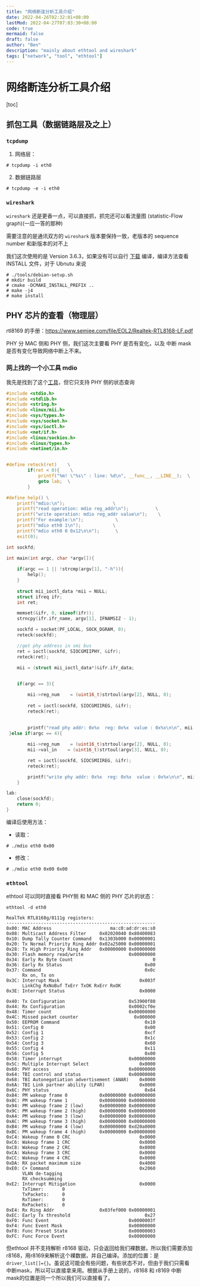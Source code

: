 ```yaml
---
title: "网络断连分析工具介绍"
date: 2022-04-26T02:32:01+08:00
lastMod: 2022-04-27T07:03:30+08:00
code: true
mermaid: false
draft: false
author: "Ben"
description: "mainly about ethtool and wireshark"
tags: ["network", "tool", "ethtool"]
---
```


# 网络断连分析工具介绍

[toc]

## 抓包工具（数据链路层及之上）

### `tcpdump`
1. 网络层：

```console
# tcpdump -i eth0
```

2. 数据链路层

```console
# tcpdump -e -i eth0
```

### `wireshark`

`wireshark` 还是更香一点，可以直接抓，抓完还可以看流量图 (statistic-Flow graph)(一应一答的那种)

需要注意的是通讯双方的 `wireshark` 版本要保持一致，老版本的 sequence number 和新版本的对不上

我们这次使用的是 Version 3.6.3，如果没有可以自行 [下载](https://1.as.dl.wireshark.org/src/wireshark-3.6.3.tar.xz) 编译，编译方法查看 INSTALL 文件，对于 Ubnutu 来说

```console
# ./tools/debian-setup.sh
# mkdir build
# cmake -DCMAKE_INSTALL_PREFIX ..
# make -j4
# make install
```

## PHY 芯片的查看（物理层）

rtl8169 的手册：<https://www.semiee.com/file/EOL2/Realtek-RTL8168-LF.pdf>

PHY 分 MAC 侧和 PHY 侧，我们这次主要看 PHY 是否有变化，以及 中断 mask 是否有变化导致网络中断上不来。

### 网上找的一个小工具 mdio

我先是找到了这个[工具](https://blog.csdn.net/qq_40083589/article/details/102495601)，但它只支持 PHY 侧的状态查询

```c
#include <stdio.h>
#include <stdlib.h>
#include <string.h>
#include <linux/mii.h>
#include <sys/types.h>
#include <sys/socket.h>
#include <sys/ioctl.h>
#include <net/if.h>
#include <linux/sockios.h>
#include <linux/types.h>
#include <netinet/in.h>


#define reteck(ret)    \
        if(ret < 0){    \
            printf("%m! \"%s\" : line: %d\n", __func__, __LINE__);  \
            goto lab;  \
        }

#define help() \
    printf("mdio:\n");                  \
    printf("read operation: mdio reg_addr\n");          \
    printf("write operation: mdio reg_addr value\n");    \
    printf("For example:\n");            \
    printf("mdio eth0 1\n");            \
    printf("mdio eth0 0 0x12\n\n");      \
    exit(0);

int sockfd;

int main(int argc, char *argv[]){
        
    if(argc == 1 || !strcmp(argv[1], "-h")){
        help();
    }
    
    struct mii_ioctl_data *mii = NULL;
    struct ifreq ifr;
    int ret;

    memset(&ifr, 0, sizeof(ifr));
    strncpy(ifr.ifr_name, argv[1], IFNAMSIZ - 1);

    sockfd = socket(PF_LOCAL, SOCK_DGRAM, 0);
    reteck(sockfd);

    //get phy address in smi bus
    ret = ioctl(sockfd, SIOCGMIIPHY, &ifr);
    reteck(ret);

    mii = (struct mii_ioctl_data*)&ifr.ifr_data;
	

    if(argc == 3){

        mii->reg_num    = (uint16_t)strtoul(argv[2], NULL, 0);
        
        ret = ioctl(sockfd, SIOCGMIIREG, &ifr);
        reteck(ret);
		
    
        printf("read phy addr: 0x%x  reg: 0x%x  value : 0x%x\n\n", mii->phy_id, mii->reg_num, mii->val_out);
 }else if(argc == 4){

        mii->reg_num    = (uint16_t)strtoul(argv[2], NULL, 0);
        mii->val_in    = (uint16_t)strtoul(argv[3], NULL, 0);

        ret = ioctl(sockfd, SIOCSMIIREG, &ifr);
        reteck(ret);

        printf("write phy addr: 0x%x  reg: 0x%x  value : 0x%x\n\n", mii->phy_id, mii->reg_num, mii->val_in);
    }

lab:
    close(sockfd);
    return 0;
}
```

编译后使用方法：

* 读取：

```console
# ./mdio eth0 0x00
```

* 修改：

```console
# ./mdio eth0 0x00 0x00
```

### `ethtool`

ethtool 可以同时直接看 PHY侧 和 MAC 侧的 PHY 芯片的状态：

```console
ethtool -d eth0
```

```output
RealTek RTL8168g/8111g registers:
--------------------------------------------------------
0x00: MAC Address                      ma:c0:ad:dr:es:s0
0x08: Multicast Address Filter     0x02020040 0x80400083
0x10: Dump Tally Counter Command   0x1303b000 0x00000001
0x20: Tx Normal Priority Ring Addr 0x02a25000 0x00000001
0x28: Tx High Priority Ring Addr   0x00000000 0x00000000
0x30: Flash memory read/write                 0x00000000
0x34: Early Rx Byte Count                              0
0x36: Early Rx Status                               0x00
0x37: Command                                       0x0c
      Rx on, Tx on
0x3C: Interrupt Mask                              0x003f
      LinkChg RxNoBuf TxErr TxOK RxErr RxOK
0x3E: Interrupt Status                            0x0000

0x40: Tx Configuration                        0x53900f80
0x44: Rx Configuration                        0x0002cf0e
0x48: Timer count                             0x00000000
0x4C: Missed packet counter                     0x000000
0x50: EEPROM Command                                0x10
0x51: Config 0                                      0x00
0x52: Config 1                                      0xcf
0x53: Config 2                                      0x1c
0x54: Config 3                                      0x60
0x55: Config 4                                      0x11
0x56: Config 5                                      0x00
0x58: Timer interrupt                         0x00000000
0x5C: Multiple Interrupt Select                   0x0000
0x60: PHY access                              0x00000000
0x64: TBI control and status                  0x00000000
0x68: TBI Autonegotiation advertisement (ANAR)    0x0000
0x6A: TBI Link partner ability (LPAR)             0x0000
0x6C: PHY status                                    0x84
0x84: PM wakeup frame 0            0x00000000 0x00000000
0x8C: PM wakeup frame 1            0x00000000 0x00000000
0x94: PM wakeup frame 2 (low)      0x00000000 0x00000000
0x9C: PM wakeup frame 2 (high)     0x00000000 0x00000000
0xA4: PM wakeup frame 3 (low)      0x00000000 0x00000000
0xAC: PM wakeup frame 3 (high)     0x00000000 0x00000000
0xB4: PM wakeup frame 4 (low)      0x00000000 0xd20a0000
0xBC: PM wakeup frame 4 (high)     0x00000000 0x00000000
0xC4: Wakeup frame 0 CRC                          0x0000
0xC6: Wakeup frame 1 CRC                          0x0000
0xC8: Wakeup frame 2 CRC                          0x0000
0xCA: Wakeup frame 3 CRC                          0x0000
0xCC: Wakeup frame 4 CRC                          0x0000
0xDA: RX packet maximum size                      0x4000
0xE0: C+ Command                                  0x2060
      VLAN de-tagging
      RX checksumming
0xE2: Interrupt Mitigation                        0x0000
      TxTimer:       0
      TxPackets:     0
      RxTimer:       0
      RxPackets:     0
0xE4: Rx Ring Addr                 0x03fef000 0x00000001
0xEC: Early Tx threshold                            0x27
0xF0: Func Event                              0x0000003f
0xF4: Func Event Mask                         0x00000000
0xF8: Func Preset State                       0x00000003
0xFC: Func Force Event                        0x00000000
```

但ethtool 并不支持解析 r8168 驱动，只会返回给我们裸数据，所以我们需要添加r8168，用r8169来解析这个裸数据，并自己编译。添加的位置：是 `driver_list[]={}`。虽说这可能会有些问题，有些状态不对，但由于我们只需看中断mask，所以可以直接拿来用。根据从手册上说的，r8168 和 r8169 中断mask的位置是同一个所以我们可以直接看了。


